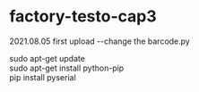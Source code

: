 # factory-testo-cap3  
2021.08.05 first upload --change the barcode.py  

sudo apt-get update  
sudo apt-get install python-pip  
pip install pyserial  
